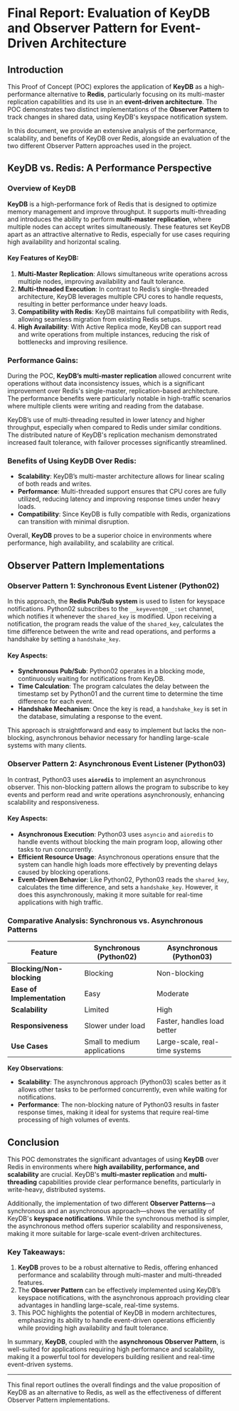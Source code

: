 # Final Report: Evaluation of KeyDB and Observer Pattern for Event-Driven Architecture

## Introduction

This Proof of Concept (POC) explores the application of **KeyDB** as a high-performance alternative to **Redis**, particularly focusing on its multi-master replication capabilities and its use in an **event-driven architecture**. The POC demonstrates two distinct implementations of the **Observer Pattern** to track changes in shared data, using KeyDB's keyspace notification system. 

In this document, we provide an extensive analysis of the performance, scalability, and benefits of KeyDB over Redis, alongside an evaluation of the two different Observer Pattern approaches used in the project.

## KeyDB vs. Redis: A Performance Perspective

### Overview of KeyDB
**KeyDB** is a high-performance fork of Redis that is designed to optimize memory management and improve throughput. It supports multi-threading and introduces the ability to perform **multi-master replication**, where multiple nodes can accept writes simultaneously. These features set KeyDB apart as an attractive alternative to Redis, especially for use cases requiring high availability and horizontal scaling.

#### Key Features of KeyDB:
1. **Multi-Master Replication**: Allows simultaneous write operations across multiple nodes, improving availability and fault tolerance.
2. **Multi-threaded Execution**: In contrast to Redis’s single-threaded architecture, KeyDB leverages multiple CPU cores to handle requests, resulting in better performance under heavy loads.
3. **Compatibility with Redis**: KeyDB maintains full compatibility with Redis, allowing seamless migration from existing Redis setups.
4. **High Availability**: With Active Replica mode, KeyDB can support read and write operations from multiple instances, reducing the risk of bottlenecks and improving resilience.

### Performance Gains:
During the POC, **KeyDB’s multi-master replication** allowed concurrent write operations without data inconsistency issues, which is a significant improvement over Redis's single-master, replication-based architecture. The performance benefits were particularly notable in high-traffic scenarios where multiple clients were writing and reading from the database.

KeyDB’s use of multi-threading resulted in lower latency and higher throughput, especially when compared to Redis under similar conditions. The distributed nature of KeyDB's replication mechanism demonstrated increased fault tolerance, with failover processes significantly streamlined.

### Benefits of Using KeyDB Over Redis:
- **Scalability**: KeyDB’s multi-master architecture allows for linear scaling of both reads and writes.
- **Performance**: Multi-threaded support ensures that CPU cores are fully utilized, reducing latency and improving response times under heavy loads.
- **Compatibility**: Since KeyDB is fully compatible with Redis, organizations can transition with minimal disruption.
  
Overall, **KeyDB** proves to be a superior choice in environments where performance, high availability, and scalability are critical.

## Observer Pattern Implementations

### Observer Pattern 1: Synchronous Event Listener (Python02)

In this approach, the **Redis Pub/Sub system** is used to listen for keyspace notifications. Python02 subscribes to the `__keyevent@0__:set` channel, which notifies it whenever the `shared_key` is modified. Upon receiving a notification, the program reads the value of the `shared_key`, calculates the time difference between the write and read operations, and performs a handshake by setting a `handshake_key`.

#### Key Aspects:
- **Synchronous Pub/Sub**: Python02 operates in a blocking mode, continuously waiting for notifications from KeyDB.
- **Time Calculation**: The program calculates the delay between the timestamp set by Python01 and the current time to determine the time difference for each event.
- **Handshake Mechanism**: Once the key is read, a `handshake_key` is set in the database, simulating a response to the event.

This approach is straightforward and easy to implement but lacks the non-blocking, asynchronous behavior necessary for handling large-scale systems with many clients.

### Observer Pattern 2: Asynchronous Event Listener (Python03)

In contrast, Python03 uses **`aioredis`** to implement an asynchronous observer. This non-blocking pattern allows the program to subscribe to key events and perform read and write operations asynchronously, enhancing scalability and responsiveness.

#### Key Aspects:
- **Asynchronous Execution**: Python03 uses `asyncio` and `aioredis` to handle events without blocking the main program loop, allowing other tasks to run concurrently.
- **Efficient Resource Usage**: Asynchronous operations ensure that the system can handle high loads more effectively by preventing delays caused by blocking operations.
- **Event-Driven Behavior**: Like Python02, Python03 reads the `shared_key`, calculates the time difference, and sets a `handshake_key`. However, it does this asynchronously, making it more suitable for real-time applications with high traffic.

### Comparative Analysis: Synchronous vs. Asynchronous Patterns

| Feature                  | Synchronous (Python02)      | Asynchronous (Python03)      |
|--------------------------|-----------------------------|------------------------------|
| **Blocking/Non-blocking** | Blocking                    | Non-blocking                 |
| **Ease of Implementation**| Easy                        | Moderate                     |
| **Scalability**           | Limited                     | High                         |
| **Responsiveness**        | Slower under load           | Faster, handles load better  |
| **Use Cases**             | Small to medium applications| Large-scale, real-time systems|

**Key Observations**:
- **Scalability**: The asynchronous approach (Python03) scales better as it allows other tasks to be performed concurrently, even while waiting for notifications.
- **Performance**: The non-blocking nature of Python03 results in faster response times, making it ideal for systems that require real-time processing of high volumes of events.

## Conclusion

This POC demonstrates the significant advantages of using **KeyDB** over Redis in environments where **high availability, performance, and scalability** are crucial. KeyDB's **multi-master replication** and **multi-threading** capabilities provide clear performance benefits, particularly in write-heavy, distributed systems.

Additionally, the implementation of two different **Observer Patterns**—a synchronous and an asynchronous approach—shows the versatility of KeyDB's **keyspace notifications**. While the synchronous method is simpler, the asynchronous method offers superior scalability and responsiveness, making it more suitable for large-scale event-driven architectures.

### Key Takeaways:
1. **KeyDB** proves to be a robust alternative to Redis, offering enhanced performance and scalability through multi-master and multi-threaded features.
2. The **Observer Pattern** can be effectively implemented using KeyDB’s keyspace notifications, with the asynchronous approach providing clear advantages in handling large-scale, real-time systems.
3. This POC highlights the potential of KeyDB in modern architectures, emphasizing its ability to handle event-driven operations efficiently while providing high availability and fault tolerance.

In summary, **KeyDB**, coupled with the **asynchronous Observer Pattern**, is well-suited for applications requiring high performance and scalability, making it a powerful tool for developers building resilient and real-time event-driven systems.

--- 

This final report outlines the overall findings and the value proposition of KeyDB as an alternative to Redis, as well as the effectiveness of different Observer Pattern implementations.